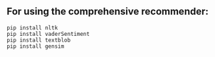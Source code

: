 ## For using the comprehensive recommender:
```
pip install nltk
pip install vaderSentiment
pip install textblob
pip install gensim
```
